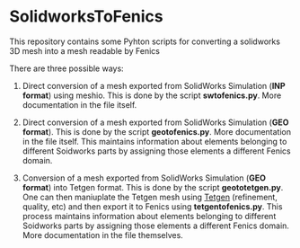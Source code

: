 # SolidworksToFenics
This repository contains some Pyhton scripts for converting a solidworks 3D mesh into a mesh readable by Fenics

There are three possible ways:

1. Direct conversion of a mesh exported from SolidWorks Simulation (**INP format**) using meshio. This is done by the script **swtofenics.py**. More documentation in the file itself. 

1. Direct conversion of a mesh exported from SolidWorks Simulation (**GEO format**). This is done by the script **geotofenics.py**. More documentation in the file itself. This maintains information about elements belonging to different Soidworks parts by assigning those elements a different Fenics domain.

1. Conversion of a mesh exported from SolidWorks Simulation (**GEO format**) into Tetgen format. This is done by the script **geototetgen.py**. One can then maniuplate the Tetgen mesh using [Tetgen](http://wias-berlin.de/software/tetgen/1.5/doc/manual/index.html) (refinement, quality, etc) and then export it to Fenics using **tetgentofenics.py**. This process maintains information about elements belonging to different Soidworks parts by assigning those elements a different Fenics domain. More documentation in the file themselves. 


